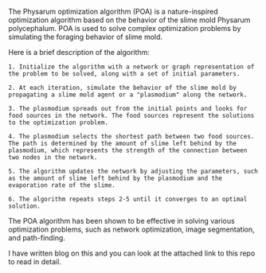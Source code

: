 The Physarum optimization algorithm (POA) is a nature-inspired optimization algorithm based on the behavior of the slime mold Physarum polycephalum. POA is used to solve complex optimization problems by simulating the foraging behavior of slime mold. 

Here is a brief description of the algorithm:

    1. Initialize the algorithm with a network or graph representation of the problem to be solved, along with a set of initial parameters.

    2. At each iteration, simulate the behavior of the slime mold by propagating a slime mold agent or a "plasmodium" along the network.

    3. The plasmodium spreads out from the initial points and looks for food sources in the network. The food sources represent the solutions to the optimization problem.

    4. The plasmodium selects the shortest path between two food sources. The path is determined by the amount of slime left behind by the plasmodium, which represents the strength of the connection between two nodes in the network.

    5. The algorithm updates the network by adjusting the parameters, such as the amount of slime left behind by the plasmodium and the evaporation rate of the slime.

    6. The algorithm repeats steps 2-5 until it converges to an optimal solution.

The POA algorithm has been shown to be effective in solving various optimization problems, such as network optimization, image segmentation, and path-finding.

I have written blog on this and you can look at the attached link to this repo to read in detail.